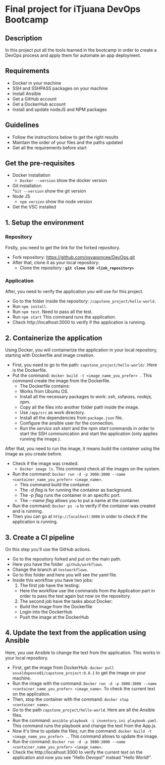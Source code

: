 # Final project for iTjuana DevOps Bootcamp

## Description
In this project put all the tools learned in the bootcamp in order to create a DevOps process and apply them for automate an app deployment.

## Requirements
* Docker in your machine
* SSH and SSHPASS packages on your machine
* Install Ansible
* Get a GitHub account
* Get a DockerHub account
* Install and update nodeJS and NPM packages

## Guidelines
* Follow the instructions below to get the right results
* Maintain the order of your files and the paths updated
* Get all the requirements before start

## Get the pre-requisites
* Docker installation
  * `Docker --version` show the docker version
* Git installation  
  *`Git --version` show the git version
* Node JS 
  * `npm version` show the node version
* Get the VSC installed

## 1. Setup the environment

### Repository
Firstly, you need to get the link for the forked repository.
* Fork repository: https://github.com/osvaponcee/DevOps.git
* After that, clone it as your local repository:
  * Clone the repository : **`git clone SSH <link_repository>`**

### Application
After, you need to verify the application you will use for this project.
* Go to the folder inside the repository: `/capstone_project/hello-world.`
* Run `npm install`.
* Run `npm test`. Need to pass all the test.
* Run `npm start` This command runs the application.
* Check http://localhost:3000 to verify if the application is running.

## 2. Containerize the application
Using Docker, you will containerize the application in your local repository, starting with Dockerfile and image creation.
* First, you need to go to the path: `capstone_project/hello-world/`. Here is the Dockerfile.
* Put the command: `docker build -t <image_name_you_prefer> .` This command create the image from the Dockerfile.
  * The Dockerfile contains:
   * Works from Ubuntu OS.
   * Install all the necessary packages to work: *ssh, sshpass, nodejs, npm*.
   * Copy all the files into another folder path inside the image.
   * Use `/app/src` as work directory.
   * Install all the dependencies from `package.json` file.
   * Configure the ansible user for the connection.
   * Run the *service ssh start* and the *npm start* commands in order to start the SSH communication and start the application (only applies running the      image.).

After that, you need to run the image, it means build the container using the image as you create before.
* Check if the image was created.
  * `Docker image ls`. This command check all the images on the system.
* Run the command: `Docker run -d -p 3000:3000 --name <container_name_you_prefer> <image_name>`. 
  * This command build the container.
  * The *-d flag* is for running the container as background.
  * The *-p flag* runs the container in an specific port.
  * The *--name flag* allows you to put a name at the container.
* Run the command: `Docker ps -a` to verify if the container was created and is running.
* Then you can go at `http://localhost:3000` in order to check if the application is running.

## 3. Create a CI pipeline 
On this step you'll use the GitHub actions.
* Go to the repository forked and put on the main path.
* Here you have the folder `.github/workflows`. 
* Change the branch at `testworkflows`.
* Go to this folder and here you will see the yaml file.
* Inside this workflow you have two jobs:
  1. The first job have the testing:
    * Here the workflow use the commands from the Application part in order to pass the test again but now on the repository.
  2. The second job have the tasks about Docker:
    * Build the image from the Dockerfile
    * Login into the DockerHub
    * Push the image at the DockerHub

## 4. Update the text from the application using Ansible
Here, you use Ansible to change the text from the application. This works in your local repository.
* First, get the image from DockerHub: `docker pull osvaldoponce01/capstone_project:0.0.1` to get the image on your machine.
* Run the image with the command: `Docker run -d -p 3000:3000 --name <container_name_you_prefer> <image_name>`. To check the current text on the application.
* Then, stop the container with the command: `docker stop <container_name>`.
* Go to the path `capstone_project/hello-world`. Here are all the Ansible files.
* Run the command: `ansible-playbook -i inventory.ini playbook.yaml`. This command runs the playbook and change the text from the App.js.
* Now it's time to update the files, run the command: `docker build -t <image_name_you_prefer> .`. This command allows to update the image.
* Run the command: `Docker run -d -p 3000:3000 --name <container_name_you_prefer> <image_name>`.
* Check the http://localhost:3000 to verify the current text on the application and now you see "Hello Devops!" instead "Hello World!".  








